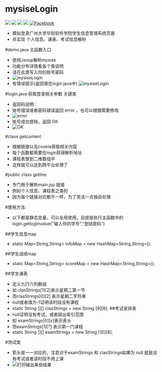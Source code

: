 # mysiseLogin
[![](https://img.shields.io/badge/license-MIT-blue.svg)](https://github.com/cncoder/mysiseLogin/master/LICENSE.txt)
[![](https://img.shields.io/github/release/cncoder/mysiseLogin.svg)](https://github.com/cncoder/mysiseLogin/releases)
[![](https://img.shields.io/github/stars/cncoder/mysiseLogin.svg)](https://github.com/cncoder/mysiseLogin/stargazers)
[![](https://img.shields.io/github/forks/cncoder/mysiseLogin.svg)](https://github.com/cncoder/mysiseLogin/network)
[![Facebook](https://img.shields.io/badge/facebook-@romennt-green.svg?style=flat)](https://www.facebook.com/romennt)


 * 模拟登录广州大学华软软件学院学生信息管理系统页面
 * 并实现 个人信息、课表、考试信息解析


#demo.java
  主函数入口
 * 使用Jsoup解析mysise
 * 功能分布详情看各个类说明
 * 请在此类写入你的账号密码
 * ![mysiseLogin](http://www.yicodes.com/wp-content/uploads/2016/05/main.png)
 * 有错误提示(返回值在login.java中)
 ![mysiseLogin](http://www.yicodes.com/wp-content/uploads/2016/05/学号错误.png)

#login.java
 获取登录相关参数
 关键类
 * 返回码说明：
 * 账号错误或者密码错误返回 error ，也可以根据需要修改
 * ![error](http://www.yicodes.com/wp-content/uploads/2016/05/返回的错误.png)
 * 账号成功登陆，返回 OK
 *  ![OK](http://www.yicodes.com/wp-content/uploads/2016/05/正确返回OK.png)

#class getcontent
 * 根据链接以及cookie获取相关内容
 * 每个函数都需要在login获得解析地址
 * 课程表放到二维数组中
 * 这样就可以达到跨平台处理了


#public class getline
 * 专门用于解析main.jsp 链接
 * 例如个人信息、课程表之类的
 * 因为每个链接对应都不一样，为了灵活一点独自处理

#使用方法:
* 以下都是静态变量，可以全局使用，前提是执行主函数中的 login.getloginvalue("输入你的学号","登陆密码")

##学生信息map
* static Map<String,String> infoMap = new HashMap<String,String>();

##学生成绩map
* static Map<String,String> scoreMap = new HashMap<String,String>();

##学生课表
* 定义九行六列数组
* 如 clasStrings[1][2]表示星期二第一节
* 而clasStrings[0][2] 表示星期二字符串
* null或者值为-1证明该时段没有课程
* static String [][] clasStrings = new String [9][8];
##考试安排表
* null证明没有考试，或者超出索引范围
* 如 examStrings[0][x]表示表头
* 而examStrings[1][?] 表示第一门课程
* static String [][] examStrings = new String [10][8];

#测试类
* 箭头是一一对应的，注意对于examStrings 和 clasStrings如果为 null 就是没有考试或者该时段不用上课
*  ![打印输出某些结果](http://www.yicodes.com/wp-content/uploads/2016/05/test.png)
